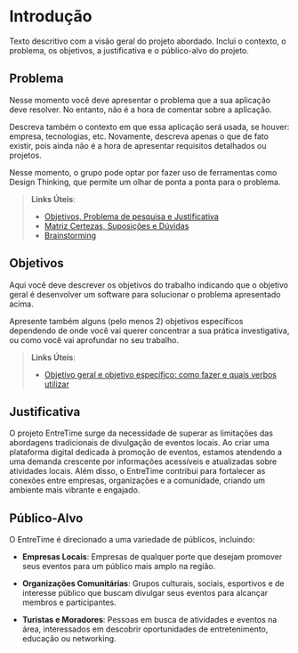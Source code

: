 # Introdução

Texto descritivo com a visão geral do projeto abordado. Inclui o contexto, o problema, os objetivos, a justificativa e o público-alvo do projeto.

## Problema
Nesse momento você deve apresentar o problema que a sua aplicação deve  resolver. No entanto, não é a hora de comentar sobre a aplicação.

Descreva também o contexto em que essa aplicação será usada, se  houver: empresa, tecnologias, etc. Novamente, descreva apenas o que de  fato existir, pois ainda não é a hora de apresentar requisitos  detalhados ou projetos.

Nesse momento, o grupo pode optar por fazer uso  de ferramentas como Design Thinking, que permite um olhar de ponta a ponta para o problema.

> **Links Úteis**:
> - [Objetivos, Problema de pesquisa e Justificativa](https://medium.com/@versioparole/objetivos-problema-de-pesquisa-e-justificativa-c98c8233b9c3)
> - [Matriz Certezas, Suposições e Dúvidas](https://medium.com/educa%C3%A7%C3%A3o-fora-da-caixa/matriz-certezas-suposi%C3%A7%C3%B5es-e-d%C3%BAvidas-fa2263633655)
> - [Brainstorming](https://www.euax.com.br/2018/09/brainstorming/)

## Objetivos

Aqui você deve descrever os objetivos do trabalho indicando que o objetivo geral é desenvolver um software para solucionar o problema apresentado acima. 

Apresente também alguns (pelo menos 2) objetivos específicos dependendo de onde você vai querer concentrar a sua prática investigativa, ou como você vai aprofundar no seu trabalho.
 
> **Links Úteis**:
> - [Objetivo geral e objetivo específico: como fazer e quais verbos utilizar](https://blog.mettzer.com/diferenca-entre-objetivo-geral-e-objetivo-especifico/)

## Justificativa

O projeto EntreTime surge da necessidade de superar as limitações das abordagens tradicionais de divulgação de eventos locais. Ao criar uma plataforma digital dedicada à promoção de eventos, estamos atendendo a uma demanda crescente por informações acessíveis e atualizadas sobre atividades locais. Além disso, o EntreTime contribui para fortalecer as conexões entre empresas, organizações e a comunidade, criando um ambiente mais vibrante e engajado.

## Público-Alvo

O EntreTime é direcionado a uma variedade de públicos, incluindo: 

- **Empresas Locais**: Empresas de qualquer porte que desejam promover seus eventos para um público mais amplo na região. 

- **Organizações Comunitárias**: Grupos culturais, sociais, esportivos e de interesse público que buscam divulgar seus eventos para alcançar membros e participantes. 

- **Turistas e Moradores**: Pessoas em busca de atividades e eventos na área, interessados em descobrir oportunidades de entretenimento, educação ou networking. 
